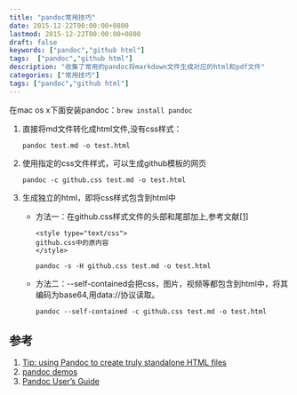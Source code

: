 ```yaml
---
title: "pandoc常用技巧"
date: 2015-12-22T00:00:00+0800
lastmod: 2015-12-22T00:00:00+0800
draft: false
keywords: ["pandoc","github html"]
tags:  ["pandoc","github html"]
description: "收集了常用的pandoc将markdown文件生成对应的html和pdf文件"
categories: ["常用技巧"]
tags: ["pandoc","github html"]
---
```


在mac os x下面安装pandoc：`brew install pandoc`

1. 直接将md文件转化成html文件,没有css样式：

    ```
    pandoc test.md -o test.html
    ```
2. 使用指定的css文件样式，可以生成github模板的网页

    ```
    pandoc -c github.css test.md -o test.html
    ```
3. 生成独立的html，即将css样式包含到html中
    * 方法一：在github.css样式文件的头部和尾部加上,参考文献[[1]](http://devilgate.org/blog/2012/07/02/tip-using-pandoc-to-create-truly-standalone-html-files/)

        ```
        <style type="text/css">
        github.css中的原内容
        </style>

        pandoc -s -H github.css test.md -o test.html
        ```
    * 方法二：--self-contained会把css，图片，视频等都包含到html中，将其编码为base64,用data://协议读取。
        ```
        pandoc --self-contained -c github.css test.md -o test.html
        ```

## 参考
1. [Tip: using Pandoc to create truly standalone HTML files](http://devilgate.org/blog/2012/07/02/tip-using-pandoc-to-create-truly-standalone-html-files/)
2. [pandoc demos](http://pandoc.org/demos.html)
3. [Pandoc User’s Guide](http://pandoc.org/README.html)
